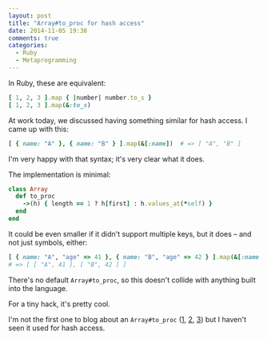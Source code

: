 ```yaml
---
layout: post
title: "Array#to_proc for hash access"
date: 2014-11-05 19:30
comments: true
categories:
  - Ruby
  - Metaprogramming
---
```


In Ruby, these are equivalent:

``` ruby
[ 1, 2, 3 ].map { |number| number.to_s }
[ 1, 2, 3 ].map(&:to_s)
```

At work today, we discussed having something similar for hash access. I came up with this:

``` ruby
[ { name: "A" }, { name: "B" } ].map(&[:name])  # => [ "A", "B" ]
```

I'm very happy with that syntax; it's very clear what it does.

The implementation is minimal:

``` ruby
class Array
  def to_proc
    ->(h) { length == 1 ? h[first] : h.values_at(*self) }
  end
end
```

It could be even smaller if it didn't support multiple keys, but it does – and not just symbols, either:

``` ruby
[ { name: "A", "age" => 41 }, { name: "B", "age" => 42 } ].map(&[:name, "age"])
# => [ [ "A", 41 ], [ "B", 42 ] ]
```

There's no default `Array#to_proc`, so this doesn't collide with anything built into the language.

For a tiny hack, it's pretty cool.

I'm not the first one to blog about an `Array#to_proc` ([1][a], [2][b], [3][c]) but I haven't seen it used for hash access.

[a]: http://www.sanityinc.com/articles/adding-array-to-proc-to-ruby/
[b]: https://rails.lighthouseapp.com/projects/8994/tickets/1253-arrayto_proc
[c]: http://blade.nagaokaut.ac.jp/cgi-bin/scat.rb/ruby/ruby-talk/199820
